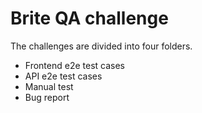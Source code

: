 # Brite QA challenge
The challenges are divided into four folders. 
- Frontend e2e test cases
- API e2e test cases
- Manual test
- Bug report
